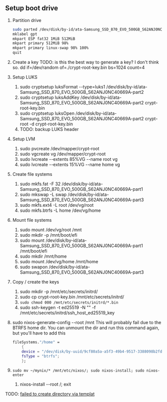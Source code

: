 ## Setup boot drive

1. Partition drive

    <!-- ```sh
    sudo parted /dev/disk/by-id/ata-Samsung_SSD_870_EVO_500GB_S62ANJ0NC40669A
    mklabel gpt
    mkpart ESP fat32 1MiB 512MiB
    mkpart primary 512MiB 85%
    mkpart primary 85% 98%
    mkpart primary linux-swap 98% 100%
    quit
    ```

    OR -->

    ```sh
    sudo parted /dev/disk/by-id/ata-Samsung_SSD_870_EVO_500GB_S62ANJ0NC40669A
    mklabel gpt
    mkpart ESP fat32 1MiB 512MiB
    mkpart primary 512MiB 98%
    mkpart primary linux-swap 98% 100%
    quit
    ```

1. Create a key
   TODO: is this the best way to generate a key? I don't think so.
   dd if=/dev/random of=./crypt-root-key.bin bs=1024 count=4
1. Setup LUKS
    1. sudo cryptsetup luksFormat --type=luks1 /dev/disk/by-id/ata-Samsung_SSD_870_EVO_500GB_S62ANJ0NC40669A-part2
    1. sudo cryptsetup luksAddKey /dev/disk/by-id/ata-Samsung_SSD_870_EVO_500GB_S62ANJ0NC40669A-part2 crypt-root-key.bin
    1. sudo cryptsetup luksOpen /dev/disk/by-id/ata-Samsung_SSD_870_EVO_500GB_S62ANJ0NC40669A-part2 crypt-root -d crypt-root-key.bin
    1. TODO: backup LUKS header
1. Setup LVM
    1. sudo pvcreate /dev/mapper/crypt-root
    1. sudo vgcreate vg /dev/mapper/crypt-root
    1. sudo lvcreate --extents 85%VG --name root vg
    1. sudo lvcreate --extents 15%VG --name home vg
1. Create file systems
    1. sudo mkfs.fat -F 32 /dev/disk/by-id/ata-Samsung_SSD_870_EVO_500GB_S62ANJ0NC40669A-part1
    1. sudo mkswap -L swap /dev/disk/by-id/ata-Samsung_SSD_870_EVO_500GB_S62ANJ0NC40669A-part3
    1. sudo mkfs.ext4 -L root /dev/vg/root
    1. sudo mkfs.btrfs -L home /dev/vg/home
1. Mount file systems
    1. sudo mount /dev/vg/root /mnt
    1. sudo mkdir -p /mnt/boot/efi
    1. sudo mount /dev/disk/by-id/ata-Samsung_SSD_870_EVO_500GB_S62ANJ0NC40669A-part1 /mnt/boot/efi
    1. sudo mkdir /mnt/home
    1. sudo mount /dev/vg/home /mnt/home
    1. sudo swapon /dev/disk/by-id/ata-Samsung_SSD_870_EVO_500GB_S62ANJ0NC40669A-part3
1. Copy / create the keys
    1. sudo mkdir -p /mnt/etc/secrets/initrd/
    1. sudo cp crypt-root-key.bin /mnt/etc/secrets/initrd/
    1. `sudo chmod 000 /mnt/etc/secrets/initrd/*.bin`
    1. sudo ssh-keygen -t ed25519 -N "" -f /mnt/etc/secrets/initrd/ssh_host_ed25519_key
1. sudo nixos-generate-config --root /mnt
   This will probably fail due to the BTRFS home dir. You can unmount the dir and run this command again, but you'll have to add this
    ```nix
    fileSystems."/home" =
        {
        device = "/dev/disk/by-uuid/9cf80a5a-a5f3-49b4-9517-3388098b2fd7";
        fsType = "btrfs";
        };
    ```
1. `sudo mv ~/mynix/* /mnt/etc/nixos/; sudo nixos-install; sudo nixos-enter`
    1. nixos-install --root /; exit

TODO: [failed to create directory via templat](https://gist.github.com/ladinu/bfebdd90a5afd45dec811296016b2a3f?permalink_comment_id=4011408#gistcomment-4011408)
